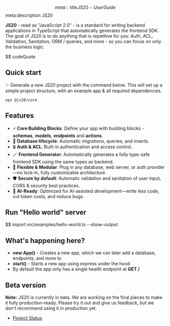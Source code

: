 $$ meta:title JS20 - User Guide
$$ meta:description JS20

**JS20** - read as "JavaScript 2.0" - is a standard for writing backend applications in TypeScript that automatically generates the frontend SDK. The goal of JS20 is to do anything that is repetitive for you: Auth, ACL, Validation, Sanitation, ORM / queries, and more - so you can focus on only the business logic.

$$ codeQuote

## Quick start
✨ Generate a new JS20 project with the command below. This will set up a simple project structure, with an example app & all required dependencies.

```
npx @js20/core
```

## Features
- ⚡ **Core Building Blocks**: Define your app with building blocks - **schemas**, **models**, **endpoints** and **actions**.
- 🧬 **Database lifecycle**: Automatic migrations, queries, and inserts.
- 🔒 **Auth & ACL**: Built-in authentication and access control.
- 🪄 **Frontend Generator**: Automatically generates a fully type-safe frontend SDK using the same types as backend.
- 🧩 **Flexible & Modular**: Plug in any database, web server, or auth provider—no lock-in, fully customizable architecture.  
- 🛡️ **Secure by default**: Automatic validation and sanitation of user input, CORS & security best practices.
- 🧠 **AI-Ready**: Optimized for AI-assisted development—write less code, cut token costs, and reduce bugs.

## Run "Hello world" server

$$ import src/examples/hello-world.ts --show-output

## What's happening here?
* **new App()** - Creates a new app, which we can later add a database, endpoints, and more to
* **start()** - Starts a new app using express under the hood
* By default the app only has a single health endpoint at **GET /**

## Beta version

**Note:** JS20 is currently in beta. We are working on the final pieces to make it fully production-ready. Please try it out and give us feedback, but we don't recommend using it in production yet.

- [Project Status](https://github.com/orgs/js20org/projects/3/views/1)

